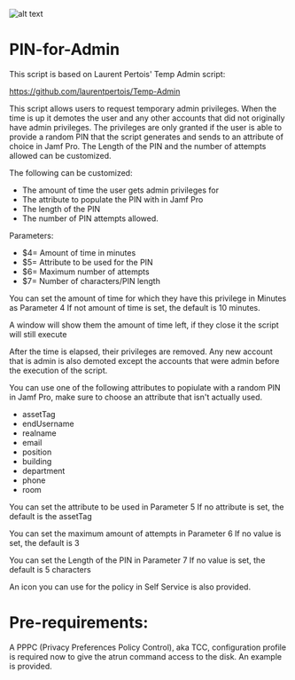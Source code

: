 ![alt text](https://github.com/Sdelsaz/PIN-for-Admin-dev/blob/main/icon.png?raw=true)

# PIN-for-Admin

This script is based on Laurent Pertois' Temp Admin script:

https://github.com/laurentpertois/Temp-Admin

This script allows users to request temporary admin privileges. When the time is up it demotes the user and any other accounts that did not originally have admin privileges. The privileges are only granted if the user is able to provide a random PIN that the script generates and sends to an attribute of choice in Jamf Pro. The Length of the PIN and the number of attempts allowed can be customized.

The following can be customized:
  
- The amount of time the user gets admin privileges for
- The attribute to populate the PIN with in Jamf Pro
- The length of the PIN
- The number of PIN attempts allowed.

 Parameters:

- $4= Amount of time in minutes
- $5= Attribute to be used for the PIN
- $6= Maximum number of attempts
- $7= Number of characters/PIN length

 You can set the amount of time for which they have this privilege in Minutes as Parameter 4
 If not amount of time is set, the default is 10 minutes.
 
 A window will show them the amount of time left, if they close it the script will still execute
 
 After the time is elapsed, their privileges are removed. Any new account that is admin is also
 demoted except the accounts that were admin before the execution of the script.

 You can use one of the following attributes to popiulate with a random PIN in Jamf Pro, make sure to choose an attribute that isn't actually used.

 - assetTag
 - endUsername 		
 - realname
 - email
 - position
 - building
 - department
 - phone
 - room

 You can set the attribute to be used in Parameter 5
 If no attribute is set, the default is the assetTag

 You can set the maximum amount of attempts in Parameter 6
 If no value is set, the default is 3

 You can set the Length of the PIN in Parameter 7
 If no value is set, the default is 5 characters
 
 An icon you can use for the policy in Self Service is also provided.

 # Pre-requirements:

 A PPPC (Privacy Preferences Policy Control), aka TCC, configuration profile is required now to give the atrun command access to the disk. 
 An example is  provided.

